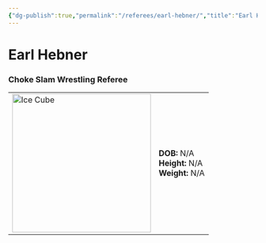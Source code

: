 ```yaml
---
{"dg-publish":true,"permalink":"/referees/earl-hebner/","title":"Earl Hebner","noteIcon":""}
---
```


# **Earl Hebner**
### Choke Slam Wrestling Referee
<table>
<tr>
<td><img src="https://github.com/CptSpaulding1980/choke-slam-wrestling/releases/download/images/Earl_Hebner.png" width="280" alt="Ice Cube"></td>
<td>
<b>DOB:</b> N/A<br>
<b>Height:</b> N/A<br>
<b>Weight:</b> N/A<br>
</td>
</tr>
</table>
